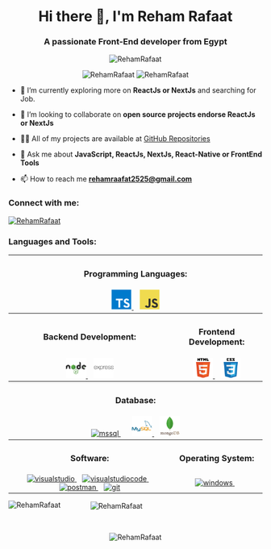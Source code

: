 <h1 align="center">Hi there 👋, I'm Reham Rafaat</h1>
<h3 align="center">A passionate Front-End developer from Egypt</h3> 

<!--<img width="350" align="right" src="https://drive.google.com/file/d/1V4HBZMJmwJFIpBrnPoytxv3jJbT4gy_O/view?usp=sharing" alt="RehamRafaat" />-->

<p align="center"> 
    <img src="https://komarev.com/ghpvc/?username=RehamRafaat&label=Profile%20views&color=0e75b6&style=flat" alt="RehamRafaat" /> 
</p> 

<p align="center">  
    <img src="https://img.shields.io/badge/Software-Engineer-purple" alt="RehamRafaat" />
    <img src="https://img.shields.io/badge/FrontEnd-Enthusiast-blue" alt="RehamRafaat" /> 
</p>

- 🌱 I’m currently exploring more on **ReactJs or NextJs** and searching for Job.

- 👯 I’m looking to collaborate on **open source projects endorse ReactJs or NextJs**

- 👨‍💻 All of my projects are available at [GitHub Repositories](https://github.com/RehamRafaat?tab=repositories)

- 💬 Ask me about **JavaScript, ReactJs, NextJs, React-Native or FrontEnd Tools**

- 📫 How to reach me **rehamraafat2525@gmail.com**

<h3 align="left">Connect with me:</h3>
<p align="left">
    <a href="https://www.linkedin.com/in/reham-raafat-shoukry/" target="_blank" rel="noreferrer">
        <img src="https://raw.githubusercontent.com/rahuldkjain/github-profile-readme-generator/master/src/images/icons/Social/linked-in-alt.svg" alt="RehamRafaat" width="40" height="40" />
    </a>
</p>

<!-- <h3 align="left">Languages and Tools:</h3>
    <ul>
        <li>
            <h4 align="left">Programming Languages:</h4>
            <p align="left">
                <a href="https://www.w3schools.com/cpp/" target="_blank" rel="noreferrer"> 
                    <img src="https://raw.githubusercontent.com/devicons/devicon/master/icons/csharp/csharp-original.svg" alt="csharp" width="40" height="40"/> 
                </a>
                &nbsp;&nbsp;
                <a href="https://www.python.org" target="_blank" rel="noreferrer"> 
                    <img src="https://raw.githubusercontent.com/devicons/devicon/master/icons/python/python-original.svg" alt="python" width="40" height="40"/> 
                </a>
                &nbsp;&nbsp;
                <a href="https://www.typescriptlang.org/" target="_blank" rel="noreferrer"> 
                    <img src="https://raw.githubusercontent.com/devicons/devicon/master/icons/typescript/typescript-original.svg" alt="typescript" width="40" height="40"/> 
                </a>
                &nbsp;&nbsp;
                <a href="https://developer.mozilla.org/en-US/docs/Web/JavaScript" target="_blank" rel="noreferrer">
                    <img src="https://raw.githubusercontent.com/devicons/devicon/master/icons/javascript/javascript-original.svg" alt="javascript" width="40" height="40"/> 
                </a>
            </p>
        </li>
        <li>
            <h4 align="left">Backend Development:</h4>
            <p align="left">
                <a href="https://dotnet.microsoft.com/" target="_blank" rel="noreferrer"> 
                    <img src="https://raw.githubusercontent.com/devicons/devicon/master/icons/dot-net/dot-net-original-wordmark.svg" alt="dotnet" width="40" height="40"/>
                </a>
                &nbsp;&nbsp;
                <a href="https://nodejs.org" target="_blank" rel="noreferrer">
                    <img src="https://raw.githubusercontent.com/devicons/devicon/master/icons/nodejs/nodejs-original-wordmark.svg" alt="nodejs" width="40" height="40"/> 
                </a>
                &nbsp;&nbsp;
                <a href="https://expressjs.com" target="_blank" rel="noreferrer">
                    <img src="https://raw.githubusercontent.com/devicons/devicon/master/icons/express/express-original-wordmark.svg" alt="express" width="40" height="40"/> 
                </a> 
            </p>
        </li>
        <li>
            <h4 align="left">Database:</h4>
            <p align="left">
                <a href="https://www.microsoft.com/en-us/sql-server" target="_blank" rel="noreferrer"> 
                    <img src="https://www.svgrepo.com/show/303229/microsoft-sql-server-logo.svg" alt="mssql" width="40" height="40"/> 
                </a>
                &nbsp;&nbsp;
                <a href="https://www.postgresql.org" target="_blank" rel="noreferrer"> 
                    <img src="https://raw.githubusercontent.com/devicons/devicon/master/icons/postgresql/postgresql-original-wordmark.svg" alt="postgresql" width="40" height="40"/> 
                </a>
                &nbsp;&nbsp;
                <a href="https://www.mysql.com/" target="_blank" rel="noreferrer"> 
                    <img src="https://raw.githubusercontent.com/devicons/devicon/master/icons/mysql/mysql-original-wordmark.svg" alt="mysql" width="40" height="40"/> 
                </a>
                &nbsp;&nbsp;
                <a href="https://www.mongodb.com/" target="_blank" rel="noreferrer"> 
                    <img src="https://raw.githubusercontent.com/devicons/devicon/master/icons/mongodb/mongodb-original-wordmark.svg" alt="mongodb" width="40" height="40"/> 
                </a>
            </p>
        </li>
        <li>
            <h4 align="left">Frontend Development:</h4>
            <p align="left">
                <a href="https://www.w3.org/html/" target="_blank" rel="noreferrer">
                    <img src="https://raw.githubusercontent.com/devicons/devicon/master/icons/html5/html5-original-wordmark.svg" alt="html5" width="40" height="40"/> 
                </a>
                &nbsp;&nbsp;
                <a href="https://www.w3schools.com/css/" target="_blank" rel="noreferrer">
                    <img src="https://raw.githubusercontent.com/devicons/devicon/master/icons/css3/css3-original-wordmark.svg" alt="css3" width="40" height="40"/> 
                </a> 
            </p>
        </li>
        <li>
            <h4 align="left">AI/ML:</h4>
            <p align="left">
                <a href="https://www.tensorflow.org" target="_blank" rel="noreferrer"> 
                    <img src="https://www.vectorlogo.zone/logos/tensorflow/tensorflow-icon.svg" alt="tensorflow" width="40" height="40"/> 
                </a> 
                &nbsp;&nbsp;
                <a href="https://opencv.org/" target="_blank" rel="noreferrer"> 
                    <img src="https://www.vectorlogo.zone/logos/opencv/opencv-icon.svg" alt="opencv" width="40" height="40"/> 
                </a>  
            </p>
        </li>
        <li>
            <h4 align="left">DevOps:</h4>
            <p align="left"> 
                <a href="https://circleci.com" target="_blank" rel="noreferrer"> 
                    <img src="https://www.vectorlogo.zone/logos/circleci/circleci-icon.svg" alt="circleci" width="40" height="40" /> 
                </a>
                &nbsp;&nbsp;
                <a href="https://heroku.com" target="_blank" rel="noreferrer">
                    <img src="https://www.vectorlogo.zone/logos/heroku/heroku-icon.svg" alt="heroku" width="40" height="40" /> 
                </a>
                &nbsp;&nbsp;
                <a href="https://www.docker.com/" target="_blank" rel="noreferrer">
                    <img src="https://raw.githubusercontent.com/devicons/devicon/master/icons/docker/docker-original-wordmark.svg" alt="docker" width="40" height="40" /> 
                </a>
                &nbsp;&nbsp;
                <a href="https://aws.amazon.com" target="_blank" rel="noreferrer">
                    <img src="https://gist.githubusercontent.com/Abanob-Ashraf/dd294306ccb3853939d43b27e09c4ce5/raw/56cbf56c42de3160bec54356307b6c7d040eeaea/Amazon_Web_Servicespng.png" alt="aws" width="40" height="40" /> 
                </a>
            </p>
        </li>
        <li>
            <h4 align="left">Software</h4>
            <p align="left">
                <a href="https://visualstudio.microsoft.com/" target="_blank" rel="noreferrer"> 
                    <img src="https://gist.githubusercontent.com/Abanob-Ashraf/dd294306ccb3853939d43b27e09c4ce5/raw/7002ab9499b1c0130ffe4d9ba6afbaede06b15bc/Visual_Studio.png" alt="visualstudio" width="40" height="40"/> 
                </a> 
                &nbsp;&nbsp;
                <a href="https://code.visualstudio.com/" target="_blank" rel="noreferrer"> 
                    <img src="https://gist.githubusercontent.com/Abanob-Ashraf/dd294306ccb3853939d43b27e09c4ce5/raw/7002ab9499b1c0130ffe4d9ba6afbaede06b15bc/visual_studio_code.png" alt="visualstudiocode" width="40" height="40"/> 
                </a> 
                &nbsp;&nbsp;
                <a href="https://postman.com" target="_blank" rel="noreferrer"> 
                    <img src="https://www.vectorlogo.zone/logos/getpostman/getpostman-icon.svg" alt="postman" width="40" height="40"/> 
                </a> 
                &nbsp;&nbsp;
                <a href="https://git-scm.com/" target="_blank" rel="noreferrer"> 
                    <img src="https://www.vectorlogo.zone/logos/git-scm/git-scm-icon.svg" alt="git" width="40" height="40"/> 
                </a>
            </p>
        </li>
        <li>
            <h4 align="left">OS:</h4>
            <p align="left">
                <a href="https://www.microsoft.com/en-us/windows" target="_blank" rel="noreferrer"> 
                    <img src="https://gist.githubusercontent.com/Abanob-Ashraf/dd294306ccb3853939d43b27e09c4ce5/raw/74b397c03305e112e1e65d243dbd87ab7526ce34/system-windows.png" alt="windows" width="40" height="40"/> 
                </a> 
                &nbsp;&nbsp;
                <a href="https://www.linux.org/" target="_blank" rel="noreferrer"> 
                    <img src="https://raw.githubusercontent.com/devicons/devicon/master/icons/linux/linux-original.svg" alt="linux" width="40" height="40"/> 
                </a>   
            </p>
        </li>
    </ul>
</p> -->

<h3 align="left">Languages and Tools:</h3>
<table align="center">
    <tr>
        <th colspan="2"> 
            <h3 align="center"> Programming Languages: </h3> 
        </th>
    </tr>
    <tr>
        <td colspan="2" align="center"> 
<!--             <a href="https://www.w3schools.com/cs/" target="_blank" rel="noreferrer"> 
                <img src="https://raw.githubusercontent.com/devicons/devicon/master/icons/csharp/csharp-original.svg" alt="csharp" width="40" height="40"/> 
            </a>
            &nbsp;&nbsp;
            <a href="https://www.python.org" target="_blank" rel="noreferrer"> 
                <img src="https://raw.githubusercontent.com/devicons/devicon/master/icons/python/python-original.svg" alt="python" width="40" height="40"/> 
            </a>
            &nbsp;&nbsp; -->
            <a href="https://www.typescriptlang.org/" target="_blank" rel="noreferrer"> 
                <img src="https://raw.githubusercontent.com/devicons/devicon/master/icons/typescript/typescript-original.svg" alt="typescript" width="40" height="40"/> 
            </a>
            &nbsp;&nbsp;
            <a href="https://developer.mozilla.org/en-US/docs/Web/JavaScript" target="_blank" rel="noreferrer">
                <img src="https://raw.githubusercontent.com/devicons/devicon/master/icons/javascript/javascript-original.svg" alt="javascript" width="40" height="40"/> 
            </a>
        </td>
    </tr>
    <tr>
        <th> 
            <h3 align="center"> Backend Development: </h3> 
        </th>
        <th> 
            <h3 align="center"> Frontend Development: </h3> 
        </th>
    </tr>
    <tr>
        <td align="center"> 
<!--             <a href="https://dotnet.microsoft.com/" target="_blank" rel="noreferrer"> 
                <img src="https://raw.githubusercontent.com/devicons/devicon/master/icons/dot-net/dot-net-original-wordmark.svg" alt="dotnet" width="40" height="40"/>
            </a> -->
<!--             &nbsp;&nbsp; -->
            <a href="https://nodejs.org" target="_blank" rel="noreferrer">
                <img src="https://raw.githubusercontent.com/devicons/devicon/master/icons/nodejs/nodejs-original-wordmark.svg" alt="nodejs" width="40" height="40"/> 
            </a>
            &nbsp;&nbsp;
            <a href="https://expressjs.com" target="_blank" rel="noreferrer">
                <img src="https://raw.githubusercontent.com/devicons/devicon/master/icons/express/express-original-wordmark.svg" alt="express" width="40" height="40"/> 
            </a>
        </td>
        <td align="center"> 
            <a href="https://www.w3.org/html/" target="_blank" rel="noreferrer">
                <img src="https://raw.githubusercontent.com/devicons/devicon/master/icons/html5/html5-original-wordmark.svg" alt="html5" width="40" height="40"/> 
            </a>
            &nbsp;&nbsp;
            <a href="https://www.w3schools.com/css/" target="_blank" rel="noreferrer">
                <img src="https://raw.githubusercontent.com/devicons/devicon/master/icons/css3/css3-original-wordmark.svg" alt="css3" width="40" height="40"/> 
            </a>
        </td>
    </tr>
    <tr>
        <th colspan="2"> 
            <h3 align="center"> Database: </h3> 
        </th>
    </tr>
    <tr>
        <td colspan="2" align="center">
            <a href="https://www.microsoft.com/en-us/sql-server" target="_blank" rel="noreferrer"> 
                <img src="https://www.svgrepo.com/show/303229/microsoft-sql-server-logo.svg" alt="mssql" width="40" height="40"/> 
            </a>
            &nbsp;&nbsp;
<!--             <a href="https://www.postgresql.org" target="_blank" rel="noreferrer"> 
                <img src="https://raw.githubusercontent.com/devicons/devicon/master/icons/postgresql/postgresql-original-wordmark.svg" alt="postgresql" width="40" height="40"/> 
            </a> -->
            &nbsp;&nbsp;
            <a href="https://www.mysql.com/" target="_blank" rel="noreferrer"> 
                <img src="https://raw.githubusercontent.com/devicons/devicon/master/icons/mysql/mysql-original-wordmark.svg" alt="mysql" width="40" height="40"/> 
            </a>
            &nbsp;&nbsp;
            <a href="https://www.mongodb.com/" target="_blank" rel="noreferrer"> 
                <img src="https://raw.githubusercontent.com/devicons/devicon/master/icons/mongodb/mongodb-original-wordmark.svg" alt="mongodb" width="40" height="40"/> 
            </a>
        </td>
    </tr>
    <tr>
        <th> 
            <h3 align="center"> Software: </h3> 
        </th>
        <th> 
            <h3 align="center"> Operating System: </h3> 
        </th>
    </tr>
    <tr>
        <td align="center">
            <a href="https://visualstudio.microsoft.com/" target="_blank" rel="noreferrer"> 
                <img src="https://gist.githubusercontent.com/Abanob-Ashraf/dd294306ccb3853939d43b27e09c4ce5/raw/7002ab9499b1c0130ffe4d9ba6afbaede06b15bc/Visual_Studio.png" alt="visualstudio" width="40" height="40"/> 
            </a> 
            &nbsp;&nbsp;
            <a href="https://code.visualstudio.com/" target="_blank" rel="noreferrer"> 
                <img src="https://gist.githubusercontent.com/Abanob-Ashraf/dd294306ccb3853939d43b27e09c4ce5/raw/7002ab9499b1c0130ffe4d9ba6afbaede06b15bc/visual_studio_code.png" alt="visualstudiocode" width="40" height="40"/> 
            </a> 
            &nbsp;&nbsp;
            <a href="https://postman.com" target="_blank" rel="noreferrer"> 
                <img src="https://www.vectorlogo.zone/logos/getpostman/getpostman-icon.svg" alt="postman" width="40" height="40"/> 
            </a> 
            &nbsp;&nbsp;
            <a href="https://git-scm.com/" target="_blank" rel="noreferrer"> 
                <img src="https://www.vectorlogo.zone/logos/git-scm/git-scm-icon.svg" alt="git" width="40" height="40"/> 
            </a>
        </td>
        <td align="center">
            <a href="https://www.microsoft.com/en-us/windows" target="_blank" rel="noreferrer"> 
                <img src="https://gist.githubusercontent.com/Abanob-Ashraf/dd294306ccb3853939d43b27e09c4ce5/raw/74b397c03305e112e1e65d243dbd87ab7526ce34/system-windows.png" alt="windows" width="40" height="40"/> 
            </a> 
            &nbsp;&nbsp;
<!--             <a href="https://www.linux.org/" target="_blank" rel="noreferrer"> 
                <img src="https://raw.githubusercontent.com/devicons/devicon/master/icons/linux/linux-original.svg" alt="linux" width="40" height="40"/> 
            </a> -->
        </td>
    </tr>
<!--     <tr>
         <th> 
            <h3 align="center"> AI/ML: </h3> 
        </th> 
        <th> 
            <h3 align="center"> DevOps: </h3> 
        </th>
    </tr>
    <tr>
        <td align="center">
            <a href="https://www.tensorflow.org" target="_blank" rel="noreferrer"> 
                <img src="https://www.vectorlogo.zone/logos/tensorflow/tensorflow-icon.svg" alt="tensorflow" width="40" height="40"/> 
            </a> 
            &nbsp;&nbsp;
            <a href="https://opencv.org/" target="_blank" rel="noreferrer"> 
                <img src="https://www.vectorlogo.zone/logos/opencv/opencv-icon.svg" alt="opencv" width="40" height="40"/> 
            </a>
        </td>
        <td align="center">
            <a href="https://circleci.com" target="_blank" rel="noreferrer"> 
                <img src="https://www.vectorlogo.zone/logos/circleci/circleci-icon.svg" alt="circleci" width="40" height="40" /> 
            </a>
            &nbsp;&nbsp;
            <a href="https://heroku.com" target="_blank" rel="noreferrer">
                <img src="https://www.vectorlogo.zone/logos/heroku/heroku-icon.svg" alt="heroku" width="40" height="40" /> 
            </a>
            &nbsp;&nbsp;
            <a href="https://www.docker.com/" target="_blank" rel="noreferrer">
                <img src="https://raw.githubusercontent.com/devicons/devicon/master/icons/docker/docker-original-wordmark.svg" alt="docker" width="40" height="40" /> 
            </a>
            &nbsp;&nbsp;
            <a href="https://aws.amazon.com" target="_blank" rel="noreferrer">
                <img src="https://gist.githubusercontent.com/Abanob-Ashraf/dd294306ccb3853939d43b27e09c4ce5/raw/56cbf56c42de3160bec54356307b6c7d040eeaea/Amazon_Web_Servicespng.png" alt="aws" width="40" height="40" /> 
            </a>
        </td>
    </tr> -->
</table>
<p>
    <img align="left" src="https://github-readme-stats.vercel.app/api/top-langs?username=RehamRafaat&theme=github_dark&show_icons=true&locale=en&layout=compact" alt="RehamRafaat" />
</p>

<p>&nbsp;&nbsp;&nbsp;&nbsp;&nbsp;&nbsp;&nbsp;&nbsp;&nbsp;&nbsp;&nbsp;&nbsp;&nbsp;&nbsp;
    <img align="center" src="https://github-readme-stats.vercel.app/api?username=RehamRafaat&theme=github_dark&show_icons=true&locale=en" alt="RehamRafaat" />
</p>

<br>

<p align="center">
    <img src="https://github-readme-streak-stats.herokuapp.com/?user=RehamRafaat&theme=github_dark&" alt="RehamRafaat" />
</p>
